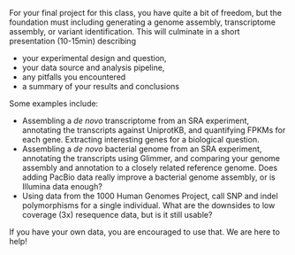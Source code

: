 For your final project for this class, you have quite a bit of freedom, but the foundation must including generating a genome assembly, transcriptome assembly, or variant identification. This will culminate in a short presentation (10-15min) describing 

* your experimental design and question,
* your data source and analysis pipeline, 
* any pitfalls you encountered
* a summary of your results and conclusions



Some examples include:

* Assembling a _de novo_ transcriptome from an SRA experiment, annotating the transcripts against UniprotKB, and quantifying FPKMs for each gene. Extracting interesting genes for a biological question. 
* Assembling a _de novo_ bacterial genome from an SRA experiment, annotating the transcripts using Glimmer, and comparing your genome assembly and annotation to a closely related reference genome. Does adding PacBio data really improve a bacterial genome assembly, or is Illumina data enough?
* Using data from the 1000 Human Genomes Project, call SNP and indel polymorphisms for a single individual. What are the downsides to low coverage (3x) resequence data, but is it still usable?

If you have your own data, you are encouraged to use that. We are here to help!